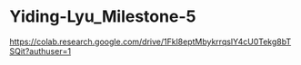# Yiding-Lyu_Milestone-5
https://colab.research.google.com/drive/1Fkl8eptMbykrrqsIY4cU0Tekg8bTSQit?authuser=1
